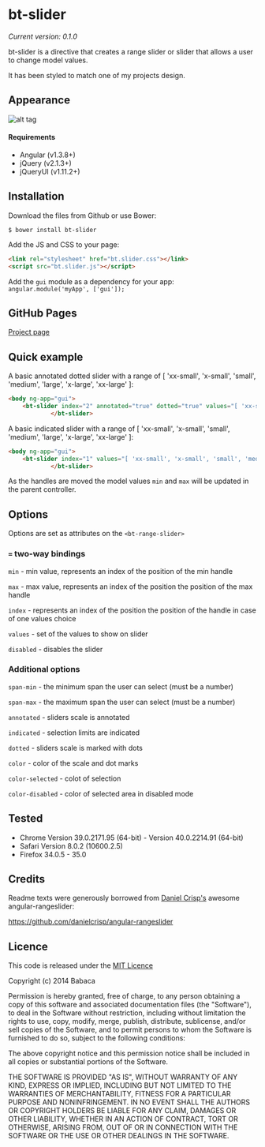 bt-slider
================
_Current version: 0.1.0_

bt-slider is a directive that creates a range slider or slider that allows a user to change model values.

It has been styled to match one of my projects design.

Appearance
----------

![alt tag](https://raw.github.com/babaca/bt-slider/master/images/chrome-osx.png)

#### Requirements

- Angular (v1.3.8+)
- jQuery (v2.1.3+)
- jQueryUI (v1.11.2+)

Installation
------------

Download the files from Github or use Bower:

    $ bower install bt-slider

Add the JS and CSS to your page:

```html
<link rel="stylesheet" href="bt.slider.css"></link>
<script src="bt.slider.js"></script>
```

Add the `gui` module as a dependency for your app: `angular.module('myApp', ['gui']);`

GitHub Pages
------------

[Project page](https://github.com/babaca/bt-slider)

Quick example
-------------

A basic annotated dotted slider with a range of [ 'xx-small', 'x-small', 'small', 'medium', 'large', 'x-large', 'xx-large' ]:

```html
<body ng-app="gui">    
    <bt-slider index="2" annotated="true" dotted="true" values="[ 'xx-small', 'x-small', 'small', 'medium', 'large', 'x-large', 'xx-large' ]">
            </bt-slider>
```


A basic indicated slider with a range of [ 'xx-small', 'x-small', 'small', 'medium', 'large', 'x-large', 'xx-large' ]:

```html
<body ng-app="gui">    
    <bt-slider index="1" values="[ 'xx-small', 'x-small', 'small', 'medium', 'large', 'x-large', 'xx-large' ]" indicated="true">
            </bt-slider>
```

As the handles are moved the model values `min` and `max` will be updated in the parent controller.

Options
-------

Options are set as attributes on the `<bt-range-slider>`

### `=` two-way bindings

`min` - min value, represents an index of the position of the min handle

`max` - max value, represents an index of the position the position of the max handle

`index` - represents an index of the position the position of the handle in case of one values choice

`values` - set of the values to show on slider

`disabled` - disables the slider

### Additional options

`span-min` - the minimum span the user can select (must be a number)

`span-max` - the maximum span the user can select (must be a number)

`annotated` - sliders scale is annotated

`indicated` - selection limits are indicated

`dotted` - sliders scale is marked with dots

`color` - color of the scale and dot marks

`color-selected` - colot of selection

`color-disabled` - color of selected area in disabled mode


Tested
------------

- Chrome Version 39.0.2171.95 (64-bit) - Version 40.0.2214.91 (64-bit)
- Safari Version 8.0.2 (10600.2.5)
- Firefox 34.0.5 - 35.0

Credits
-------

Readme texts were generously borrowed from  [Daniel Crisp's](https://github.com/danielcrisp) awesome angular-rangeslider:

https://github.com/danielcrisp/angular-rangeslider

Licence
-------

This code is released under the [MIT Licence](http://opensource.org/licenses/MIT)

Copyright (c) 2014 Babaca

Permission is hereby granted, free of charge, to any person obtaining a copy
of this software and associated documentation files (the "Software"), to deal
in the Software without restriction, including without limitation the rights
to use, copy, modify, merge, publish, distribute, sublicense, and/or sell
copies of the Software, and to permit persons to whom the Software is
furnished to do so, subject to the following conditions:

The above copyright notice and this permission notice shall be included in
all copies or substantial portions of the Software.

THE SOFTWARE IS PROVIDED "AS IS", WITHOUT WARRANTY OF ANY KIND, EXPRESS OR
IMPLIED, INCLUDING BUT NOT LIMITED TO THE WARRANTIES OF MERCHANTABILITY,
FITNESS FOR A PARTICULAR PURPOSE AND NONINFRINGEMENT. IN NO EVENT SHALL THE
AUTHORS OR COPYRIGHT HOLDERS BE LIABLE FOR ANY CLAIM, DAMAGES OR OTHER
LIABILITY, WHETHER IN AN ACTION OF CONTRACT, TORT OR OTHERWISE, ARISING FROM,
OUT OF OR IN CONNECTION WITH THE SOFTWARE OR THE USE OR OTHER DEALINGS IN
THE SOFTWARE.